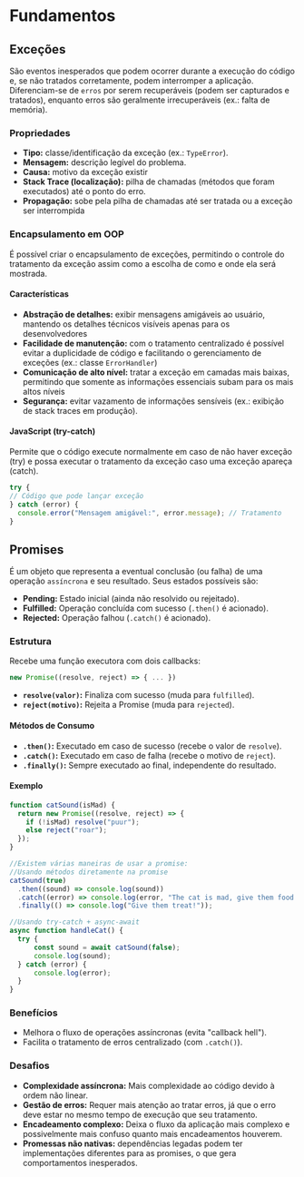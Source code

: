 # Fundamentos

## Exceções
São eventos inesperados que podem ocorrer durante a execução do código e, se não tratados corretamente, podem interromper a aplicação. Diferenciam-se de `erros` por serem recuperáveis (podem ser capturados e tratados), enquanto erros são geralmente irrecuperáveis (ex.: falta de memória).

### Propriedades
- **Tipo:** classe/identificação da exceção (ex.: `TypeError`).
- **Mensagem:** descrição legível do problema.
- **Causa:** motivo da exceção existir
- **Stack Trace (localização):** pilha de chamadas (métodos que foram executados) até o ponto do erro.
- **Propagação:** sobe pela pilha de chamadas até ser tratada ou a exceção ser interrompida 

### Encapsulamento em OOP
É possível criar o encapsulamento de exceções, permitindo o controle do tratamento da exceção assim como a escolha de como e onde ela será mostrada.

#### Características
- **Abstração de detalhes:** exibir mensagens amigáveis ao usuário, mantendo os detalhes técnicos visíveis apenas para os desenvolvedores 
- **Facilidade de manutenção:** com o tratamento centralizado é possível evitar a duplicidade de código e facilitando o gerenciamento de exceções (ex.: classe `ErrorHandler`)
- **Comunicação de alto nível:** tratar a exceção em camadas mais baixas, permitindo que somente as informações essenciais subam para os mais altos níveis
- **Segurança:** evitar vazamento de informações sensíveis (ex.: exibição de stack traces em produção).

#### JavaScript (try-catch)
Permite que o código execute normalmente em caso de não haver exceção (try) e possa executar o tratamento da exceção caso uma exceção apareça (catch).

```javascript
try {
// Código que pode lançar exceção
} catch (error) {
  console.error("Mensagem amigável:", error.message); // Tratamento
}
```

## Promises
É um objeto que representa a eventual conclusão (ou falha) de uma operação `assíncrona` e seu resultado. Seus estados possíveis são:
- **Pending:** Estado inicial (ainda não resolvido ou rejeitado).
- **Fulfilled:** Operação concluída com sucesso (`.then()` é acionado).
- **Rejected:** Operação falhou (`.catch()` é acionado).

### Estrutura
Recebe uma função executora com dois callbacks:
```javascript
new Promise((resolve, reject) => { ... })
```
- **`resolve(valor)`:** Finaliza com sucesso (muda para `fulfilled`).
- **`reject(motivo)`:** Rejeita a Promise (muda para `rejected`).

#### Métodos de Consumo
- **`.then()`:** Executado em caso de sucesso (recebe o valor de `resolve`).
- **`.catch()`:** Executado em caso de falha (recebe o motivo de `reject`).
- **`.finally()`:** Sempre executado ao final, independente do resultado.

#### Exemplo
```javascript
function catSound(isMad) {
  return new Promise((resolve, reject) => { 
    if (!isMad) resolve("puur");
    else reject("roar");
  });
}

//Existem várias maneiras de usar a promise:
//Usando métodos diretamente na promise
catSound(true)
  .then((sound) => console.log(sound))
  .catch((error) => console.log(error, "The cat is mad, give them food!"))
  .finally(() => console.log("Give them treat!"));

//Usando try-catch + async-await
async function handleCat() {
  try {
      const sound = await catSound(false);
      console.log(sound);
  } catch (error) {
      console.log(error);
  }
}
```
### Benefícios
- Melhora o fluxo de operações assíncronas (evita "callback hell").
- Facilita o tratamento de erros centralizado (com `.catch()`).

### Desafios
- **Complexidade assíncrona:** Mais complexidade ao código devido à ordem não linear.
- **Gestão de erros:** Requer mais atenção ao tratar erros, já que o erro deve estar no mesmo tempo de execução que seu tratamento.
- **Encadeamento complexo:** Deixa o fluxo da aplicação mais complexo e possivelmente mais confuso quanto mais encadeamentos houverem.
- **Promessas não nativas:** dependências legadas podem ter implementações diferentes para as promises, o que gera comportamentos inesperados.